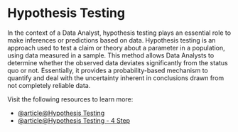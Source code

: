 # Hypothesis Testing 

In the context of a Data Analyst, hypothesis testing plays an essential role to make inferences or predictions based on data. Hypothesis testing is an approach used to test a claim or theory about a parameter in a population, using data measured in a sample. This method allows Data Analysts to determine whether the observed data deviates significantly from the status quo or not. Essentially, it provides a probability-based mechanism to quantify and deal with the uncertainty inherent in conclusions drawn from not completely reliable data.

Visit the following resources to learn more:

- [@article@Hypothesis Testing](https://latrobe.libguides.com/maths/hypothesis-testing)
- [@article@Hypothesis Testing - 4 Step](https://www.investopedia.com/terms/h/hypothesistesting.asp)